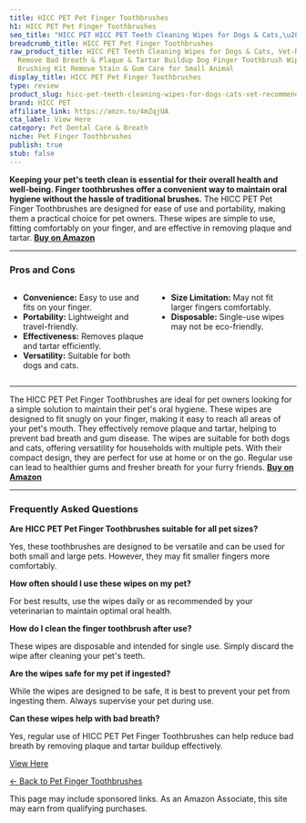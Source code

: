```yaml
---
title: HICC PET Pet Finger Toothbrushes
h1: HICC PET Pet Finger Toothbrushes
seo_title: "HICC PET HICC PET Teeth Cleaning Wipes for Dogs & Cats,\u2026"
breadcrumb_title: HICC PET Pet Finger Toothbrushes
raw_product_title: HICC PET Teeth Cleaning Wipes for Dogs & Cats, Vet-Recommended
  Remove Bad Breath & Plaque & Tartar Buildup Dog Finger Toothbrush Wipes, Dog Tooth
  Brushing Kit Remove Stain & Gum Care for Small Animal
display_title: HICC PET Pet Finger Toothbrushes
type: review
product_slug: hicc-pet-teeth-cleaning-wipes-for-dogs-cats-vet-recommended-remove-bad-a811d100
brand: HICC PET
affiliate_link: https://amzn.to/4mZqjUA
cta_label: View Here
category: Pet Dental Care & Breath
niche: Pet Finger Toothbrushes
publish: true
stub: false
---
```


<div id="intro" class="full-width">
  <p><strong>Keeping your pet's teeth clean is essential for their overall health and well-being. Finger toothbrushes offer a convenient way to maintain oral hygiene without the hassle of traditional brushes.</strong> The HICC PET Pet Finger Toothbrushes are designed for ease of use and portability, making them a practical choice for pet owners. These wipes are simple to use, fitting comfortably on your finger, and are effective in removing plaque and tartar. <a href="https://amzn.to/4mZqjUA" rel="nofollow sponsored noopener" target="_blank"><strong>Buy on Amazon</strong></a></p>
</div>

<hr />
<h3 id="pros-cons">Pros and Cons</h3>
<div class="pc-grid" style="display:grid;grid-template-columns:1fr 1fr;gap:16px;">
  <ul>
    <li><strong>Convenience:</strong> Easy to use and fits on your finger.</li>
    <li><strong>Portability:</strong> Lightweight and travel-friendly.</li>
    <li><strong>Effectiveness:</strong> Removes plaque and tartar efficiently.</li>
    <li><strong>Versatility:</strong> Suitable for both dogs and cats.</li>
  </ul>
  <ul>
    <li><strong>Size Limitation:</strong> May not fit larger fingers comfortably.</li>
    <li><strong>Disposable:</strong> Single-use wipes may not be eco-friendly.</li>
  </ul>
</div>
<hr />

<div class="full-width">
  <p>The HICC PET Pet Finger Toothbrushes are ideal for pet owners looking for a simple solution to maintain their pet's oral hygiene. These wipes are designed to fit snugly on your finger, making it easy to reach all areas of your pet's mouth. They effectively remove plaque and tartar, helping to prevent bad breath and gum disease. The wipes are suitable for both dogs and cats, offering versatility for households with multiple pets. With their compact design, they are perfect for use at home or on the go. Regular use can lead to healthier gums and fresher breath for your furry friends. <a href="https://amzn.to/4mZqjUA" rel="nofollow sponsored noopener" target="_blank"><strong>Buy on Amazon</strong></a></p>
</div>

<hr />
<h3 id="faqs">Frequently Asked Questions</h3>

<p><strong>Are HICC PET Pet Finger Toothbrushes suitable for all pet sizes?</strong></p>
<p>Yes, these toothbrushes are designed to be versatile and can be used for both small and large pets. However, they may fit smaller fingers more comfortably.</p>

<p><strong>How often should I use these wipes on my pet?</strong></p>
<p>For best results, use the wipes daily or as recommended by your veterinarian to maintain optimal oral health.</p>

<p><strong>How do I clean the finger toothbrush after use?</strong></p>
<p>These wipes are disposable and intended for single use. Simply discard the wipe after cleaning your pet's teeth.</p>

<p><strong>Are the wipes safe for my pet if ingested?</strong></p>
<p>While the wipes are designed to be safe, it is best to prevent your pet from ingesting them. Always supervise your pet during use.</p>

<p><strong>Can these wipes help with bad breath?</strong></p>
<p>Yes, regular use of HICC PET Pet Finger Toothbrushes can help reduce bad breath by removing plaque and tartar buildup effectively.</p>
<p><a class="btn" href="https://amzn.to/4mZqjUA" target="_blank" rel="nofollow sponsored noopener">View Here</a></p>
<p><a href="/roundups/pet-dental-care-breath/pet-finger-toothbrushes/">← Back to Pet Finger Toothbrushes</a></p>
<aside class="disclosure">This page may include sponsored links. As an Amazon Associate, this site may earn from qualifying purchases.</aside>
